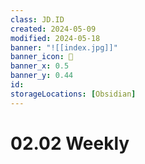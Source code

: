 ```yaml
---
class: JD.ID
created: 2024-05-09
modified: 2024-05-18
banner: "![[index.jpg]]"
banner_icon: 📇
banner_x: 0.5
banner_y: 0.44
id:
storageLocations: [Obsidian]
---
```


# 02.02 Weekly
